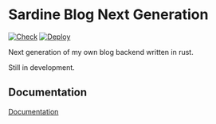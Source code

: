 # Sardine Blog Next Generation

[![Check](https://github.com/SardineFish/Sardine-Blog/actions/workflows/build.yaml/badge.svg?branch=ng)](https://github.com/SardineFish/Sardine-Blog/actions/workflows/build.yaml) [![Deploy](https://github.com/SardineFish/Sardine-Blog/actions/workflows/deploy.yaml/badge.svg?branch=ng)](https://github.com/SardineFish/Sardine-Blog/actions/workflows/deploy.yaml) 

Next generation of my own blog backend written in rust.

Still in development.

## Documentation

[Documentation](./docs/README.md)